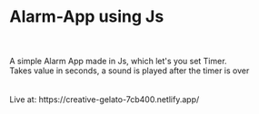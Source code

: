 # Alarm-App using Js
<br>
<br>
A simple Alarm App made in Js, which let's you set Timer.<br>
Takes value in seconds, a sound is played after the timer is over<br>
<br>
<br>
Live at: https://creative-gelato-7cb400.netlify.app/
